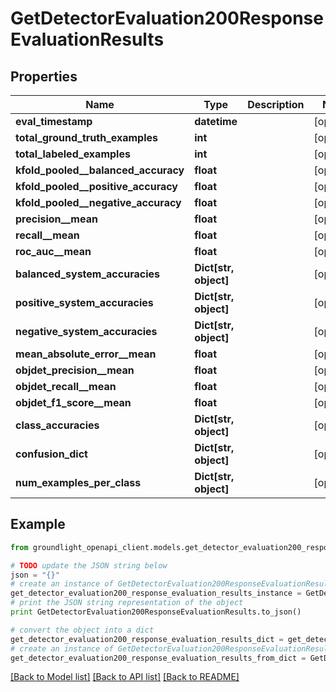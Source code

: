 # GetDetectorEvaluation200ResponseEvaluationResults


## Properties
Name | Type | Description | Notes
------------ | ------------- | ------------- | -------------
**eval_timestamp** | **datetime** |  | [optional] 
**total_ground_truth_examples** | **int** |  | [optional] 
**total_labeled_examples** | **int** |  | [optional] 
**kfold_pooled__balanced_accuracy** | **float** |  | [optional] 
**kfold_pooled__positive_accuracy** | **float** |  | [optional] 
**kfold_pooled__negative_accuracy** | **float** |  | [optional] 
**precision__mean** | **float** |  | [optional] 
**recall__mean** | **float** |  | [optional] 
**roc_auc__mean** | **float** |  | [optional] 
**balanced_system_accuracies** | **Dict[str, object]** |  | [optional] 
**positive_system_accuracies** | **Dict[str, object]** |  | [optional] 
**negative_system_accuracies** | **Dict[str, object]** |  | [optional] 
**mean_absolute_error__mean** | **float** |  | [optional] 
**objdet_precision__mean** | **float** |  | [optional] 
**objdet_recall__mean** | **float** |  | [optional] 
**objdet_f1_score__mean** | **float** |  | [optional] 
**class_accuracies** | **Dict[str, object]** |  | [optional] 
**confusion_dict** | **Dict[str, object]** |  | [optional] 
**num_examples_per_class** | **Dict[str, object]** |  | [optional] 

## Example

```python
from groundlight_openapi_client.models.get_detector_evaluation200_response_evaluation_results import GetDetectorEvaluation200ResponseEvaluationResults

# TODO update the JSON string below
json = "{}"
# create an instance of GetDetectorEvaluation200ResponseEvaluationResults from a JSON string
get_detector_evaluation200_response_evaluation_results_instance = GetDetectorEvaluation200ResponseEvaluationResults.from_json(json)
# print the JSON string representation of the object
print GetDetectorEvaluation200ResponseEvaluationResults.to_json()

# convert the object into a dict
get_detector_evaluation200_response_evaluation_results_dict = get_detector_evaluation200_response_evaluation_results_instance.to_dict()
# create an instance of GetDetectorEvaluation200ResponseEvaluationResults from a dict
get_detector_evaluation200_response_evaluation_results_from_dict = GetDetectorEvaluation200ResponseEvaluationResults.from_dict(get_detector_evaluation200_response_evaluation_results_dict)
```
[[Back to Model list]](../README.md#documentation-for-models) [[Back to API list]](../README.md#documentation-for-api-endpoints) [[Back to README]](../README.md)


